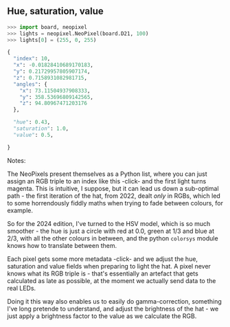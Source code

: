 ## Hue, saturation, value
```python
>>> import board, neopixel
>>> lights = neopixel.NeoPixel(board.D21, 100)
>>> lights[0] = (255, 0, 255)
```
<!-- .element: class="fragment fade-right" data-fragment-index="1" -->

```python
{
  "index": 10,
  "x": -0.01828410689170183,
  "y": 0.21729957805907174,
  "z": 0.7158931082981715,
  "angles": {
    "x": 73.11504937908333,
    "y": 358.53696809142565,
    "z": 94.80967471203176
  },
```
<!-- .element: class="fragment fade-right" data-fragment-index="2" -->
```python
  "hue": 0.43,
  "saturation": 1.0,
  "value": 0.5,
```
<!-- .element: class="fragment" data-fragment-index="3" -->
```python
}
```
<!-- .element: class="fragment fade-right" data-fragment-index="2" -->

Notes:

The NeoPixels present themselves as a Python list, where you can just assign an RGB triple to an index like this -click- and the first light turns magenta. This is intuitive, I suppose, but it can lead us down a sub-optimal path - the first iteration of the hat, from 2022, dealt _only_ in RGBs, which led to some horrendously fiddly maths when trying to fade between colours, for example.

So for the 2024 edition, I've turned to the HSV model, which is so much smoother - the hue is just a circle with red at 0.0, green at 1/3 and blue at 2/3, with all the other colours in between, and the python `colorsys` module knows how to translate between them.

Each pixel gets some more metadata -click- and we adjust the hue, saturation and value fields when preparing to light the hat. A pixel never knows what its RGB triple is - that's essentially an artefact that gets calculated as late as possible, at the moment we actually send data to the real LEDs.

Doing it this way also enables us to easily do gamma-correction, something I've long pretende to understand, and adjust the brightness of the hat - we just apply a brightness factor to the value as we calculate the RGB.
